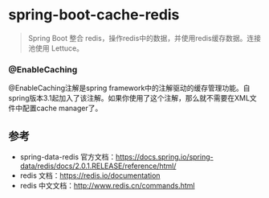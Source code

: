 # spring-boot-cache-redis
> Spring Boot 整合 redis，操作redis中的数据，并使用redis缓存数据。连接池使用 Lettuce。

### @EnableCaching
@EnableCaching注解是spring framework中的注解驱动的缓存管理功能。自spring版本3.1起加入了该注解。如果你使用了这个注解，那么就不需要在XML文件中配置cache manager了。



## 参考
- spring-data-redis 官方文档：https://docs.spring.io/spring-data/redis/docs/2.0.1.RELEASE/reference/html/
- redis 文档：https://redis.io/documentation
- redis 中文文档：http://www.redis.cn/commands.html